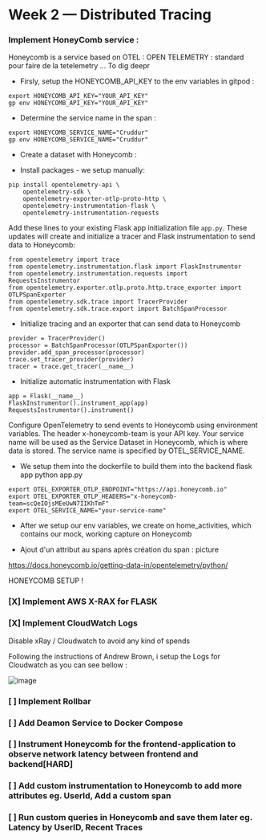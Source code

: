 # Week 2 — Distributed Tracing

### Implement HoneyComb service : 

Honeycomb is a service based on OTEL : OPEN TELEMETRY : standard pour faire de la tetelemetry ... To dig deepr 

- Firsly, setup the HONEYCOMB_API_KEY to the env variables in gitpod :
 
```
export HONEYCOMB_API_KEY="YOUR_API_KEY"
gp env HONEYCOMB_API_KEY="YOUR_API_KEY"
```

- Determine the service name in the span : 

```
export HONEYCOMB_SERVICE_NAME="Cruddur"
gp env HONEYCOMB_SERVICE_NAME="Cruddur"
```

- Create a dataset with Honeycomb :

- Install packages - we setup manually: 

```
pip install opentelemetry-api \
    opentelemetry-sdk \
    opentelemetry-exporter-otlp-proto-http \
    opentelemetry-instrumentation-flask \
    opentelemetry-instrumentation-requests  
```

Add these lines to your existing Flask app initialization file ```app.py```. These updates will create and initialize a tracer and Flask instrumentation to send data to Honeycomb:

```
from opentelemetry import trace
from opentelemetry.instrumentation.flask import FlaskInstrumentor
from opentelemetry.instrumentation.requests import RequestsInstrumentor
from opentelemetry.exporter.otlp.proto.http.trace_exporter import OTLPSpanExporter
from opentelemetry.sdk.trace import TracerProvider
from opentelemetry.sdk.trace.export import BatchSpanProcessor
```

- Initialize tracing and an exporter that can send data to Honeycomb
```
provider = TracerProvider()
processor = BatchSpanProcessor(OTLPSpanExporter())
provider.add_span_processor(processor)
trace.set_tracer_provider(provider)
tracer = trace.get_tracer(__name__)
```

- Initialize automatic instrumentation with Flask
```
app = Flask(__name__)
FlaskInstrumentor().instrument_app(app)
RequestsInstrumentor().instrument()
```

Configure OpenTelemetry to send events to Honeycomb using environment variables.
The header x-honeycomb-team is your API key. Your service name will be used as the Service Dataset in Honeycomb, which is where data is stored. The service name is specified by OTEL_SERVICE_NAME.


- We setup them into the dockerfile to build them into the backend flask app python app.py

```
export OTEL_EXPORTER_OTLP_ENDPOINT="https://api.honeycomb.io"
export OTEL_EXPORTER_OTLP_HEADERS="x-honeycomb-team=scQeIOjsMEeUwN7IIKhTmF"
export OTEL_SERVICE_NAME="your-service-name"
```

- After we setup our env variables, we create on home_activities, which contains our mock, working capture on Honeycomb 

- Ajout d'un attribut au spans après création du span :
picture

https://docs.honeycomb.io/getting-data-in/opentelemetry/python/

HONEYCOMB SETUP ! 

### [X]  Implement AWS X-RAX for FLASK
### [X]  Implement CloudWatch Logs

Disable xRay / Cloudwatch to avoid any kind of spends 

Following the instructions of Andrew Brown, i setup the Logs for Cloudwatch as you can see bellow : 

![image]()

### [ ]  Implement Rollbar
### [ ]  Add Deamon Service to Docker Compose
### [ ]  Instrument Honeycomb for the frontend-application to observe network latency between frontend and backend[HARD]
### [ ]  Add custom instrumentation to Honeycomb to add more attributes eg. UserId, Add a custom span
### [ ]  Run custom queries in Honeycomb and save them later eg. Latency by UserID, Recent Traces
